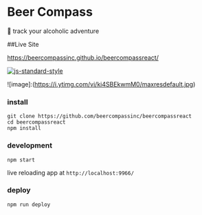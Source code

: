 # Beer Compass

🍻 track your alcoholic adventure

##Live Site

https://beercompassinc.github.io/beercompassreact/

[![js-standard-style](https://cdn.rawgit.com/feross/standard/master/badge.svg)](https://github.com/feross/standard)

![image]:(https://i.ytimg.com/vi/ki4SBEkwmM0/maxresdefault.jpg)

### install

```
git clone https://github.com/beercompassinc/beercompassreact
cd beercompassreact
npm install
```

### development

```
npm start
```
live reloading app at `http://localhost:9966/`

### deploy

```
npm run deploy
```
